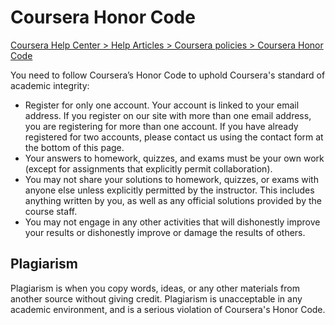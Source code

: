 # Coursera Honor Code
[Coursera Help Center > Help Articles > Coursera policies > Coursera Honor Code](https://learner.coursera.help/hc/en-us/articles/209818863)

You need to follow Coursera’s Honor Code to uphold Coursera's standard of academic integrity:

* Register for only one account. Your account is linked to your email address. If you register on our site with more than one email address, you are registering for more than one account. If you have already registered for two accounts, please contact us using the contact form at the bottom of this page.
* Your answers to homework, quizzes, and exams must be your own work (except for assignments that explicitly permit collaboration).
* You may not share your solutions to homework, quizzes, or exams with anyone else unless explicitly permitted by the instructor. This includes anything written by you, as well as any official solutions provided by the course staff.
* You may not engage in any other activities that will dishonestly improve your results or dishonestly improve or damage the results of others.

## Plagiarism
Plagiarism is when you copy words, ideas, or any other materials from another source without giving credit. Plagiarism is unacceptable in any academic environment, and is a serious violation of Coursera's Honor Code.

